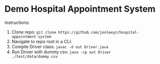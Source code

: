 # Demo Hospital Appointment System

Instructions:
1. Clone repo: `git clone https://github.com/jonleeyz/hospital-appointment-system`
2. Navigate to repo root in a CLI.
3. Compile Driver class: `javac -d out Driver.java`
4. Run Driver with dummy csv: `java -cp out Driver ./test/data/dummy.csv`